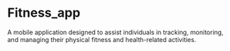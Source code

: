 # Fitness_app
A mobile application designed to assist individuals in tracking, monitoring, and managing their physical fitness and health-related activities.
